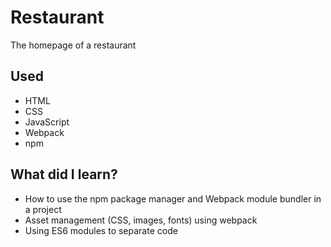 # Restaurant
The homepage of a restaurant


## Used
- HTML
- CSS
- JavaScript
- Webpack
- npm

## What did I learn?
- How to use the npm package manager and Webpack module bundler in a project
- Asset management (CSS, images, fonts) using webpack
- Using ES6 modules to separate code